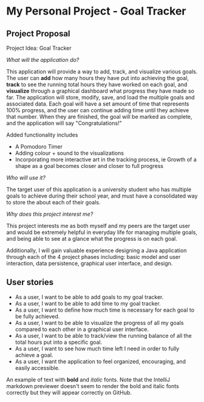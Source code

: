 # My Personal Project - Goal Tracker

## Project Proposal

Project Idea: Goal Tracker 

*What will the application do?*

This application will provide a way to add, track, and visualize various goals. 
The user can **add** how many hours they have put into achieving the goal, **track** to see the running 
total hours they have worked on each goal, and **visualize** through a graphical dashboard what progress they have made 
so far. The application will store, modify, save, and load the multiple goals and associated data. Each goal will have a 
set amount of time that represents 100% progress, and the user can continue adding time until they achieve that number. When they are 
finished, the goal will be marked as complete, and the application will say "Congratulations!"

Added functionality includes
- A Pomodoro Timer
- Adding colour + sound to the visualizations
- Incorporating more interactive art in the tracking process, ie Growth of a shape as a goal becomes closer and closer to full progress


*Who will use it?*

The target user of this application is a university student who has multiple goals to achieve during their school year,
and must have a consolidated way to store the about each of their goals.

*Why does this project interest me?*

This project interests me as both myself and my peers are the target user and would be extremely helpful in everyday life for managing multiple goals, and being 
able to see at a glance what the progress is on each goal.  

Additionally, I will gain valuable experience designing a Java application through each of the 4 project phases including: basic model and user interaction, data
persistence, graphical user interface, and design.

## User stories
- As a user, I want to be able to add goals to my goal tracker.
- As a user, I want to be able to add time to my goal tracker.
- As a user, I want to define how much time is necessary for each goal to be fully achieved.
- As a user, I want to be able to visualize the progress of all my goals compared to each other in a graphical user interface.
- As a user, I want to be able to track/view the running balance of all the total hours put into a specific goal.
- As a user, I want to see how much time left I need in order to fully achieve a goal.
- As a user, I want the application to feel organized, encouraging, and easily accessible. 

An example of text with **bold** and *italic* fonts.  Note that the IntelliJ markdown previewer doesn't seem to render 
the bold and italic fonts correctly but they will appear correctly on GitHub.

